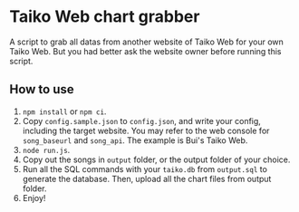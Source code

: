 # Taiko Web chart grabber
A script to grab all datas from another website of Taiko Web for your own Taiko Web. But you had better ask the website owner before running this script.

## How to use
1. `npm install` or `npm ci`.
2. Copy `config.sample.json` to `config.json`, and write your config, including the target website. You may refer to the web console for `song_baseurl` and `song_api`. The example is Bui's Taiko Web.
3. `node run.js`.
4. Copy out the songs in `output` folder, or the output folder of your choice.
5. Run all the SQL commands with your `taiko.db` from `output.sql` to generate the database. Then, upload all the chart files from output folder.
6. Enjoy!
